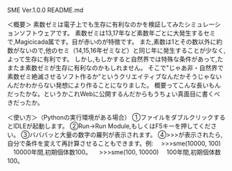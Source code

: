 SME Ver.1.0.0 README.md

＜概要＞
素数ゼミは電子上でも生存に有利なのかを検証してみたシミュレーションソフトウェアです。
素数ゼミは13,17年など素数年ごとに大発生するセミで,Magicicada属です。目が赤いのが特徴です。
また,素数は1とその数以外に約数がないので,他のセミ（14,15,16年ゼミなど）と同じ年に発生することが少なく,よって生存に有利です。
しかし,もしかすると自然界では特殊な条件があって,たまたま素数ゼミが生存に有利なのかもしれません。
そこで"じゃあ非・自然界で素数ゼミ絶滅させるソフト作るか"というクリエイティブなんだかそうじゃないんだかわからない発想により作ることになりました。
概要ってこんな長いもんだったかな。というかこれWebに公開するんだからもうちょい真面目に書くべきだったか。

＜使い方＞（Pythonの実行環境がある場合）
①ファイルをダブルクリックするとIDLEが起動します。
②Run→Run Module,もしくはF5キーを押してください。
③バババッと大量の数字の羅列が表示されます。
④>>>が表示されたら,自分で条件を変えて再計算させることもできます。例:
　>>>sme(10000, 100)
　10000年間,初期個体数100。
　>>>sme(100, 10000)
　100年間,初期個体数100。
